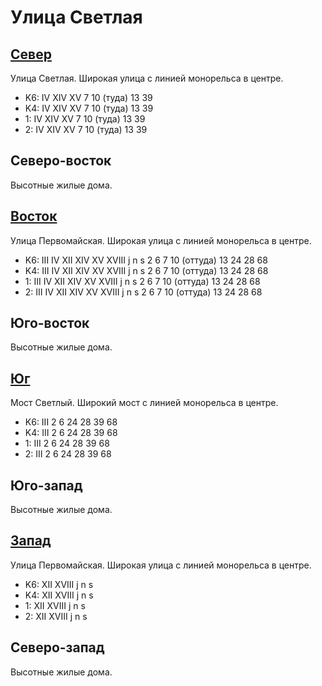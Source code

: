 # Улица Светлая

## [Север](./430080.md)

Улица Светлая.
Широкая улица с линией монорельса в центре.

* K6:   IV  XIV XV
        7   10 (туда)   13  39
* K4:   IV  XIV XV
        7   10 (туда)   13  39
* 1:    IV  XIV XV
        7   10 (туда)   13  39
* 2:    IV  XIV XV
        7   10 (туда)   13  39

## Северо-восток

Высотные жилые дома.

## [Восток](./400090.md)

Улица Первомайская.
Широкая улица с линией монорельса в центре.

* K6:   III IV  XII XIV XV  XVIII
        j   n   s
        2   6   7   10 (оттуда) 13  24  28  68
* K4:   III IV  XII XIV XV  XVIII
        j   n   s
        2   6   7   10 (оттуда) 13  24  28  68
* 1:    III IV  XII XIV XV  XVIII
        j   n   s
        2   6   7   10 (оттуда) 13  24  28  68
* 2:    III IV  XII XIV XV  XVIII
        j   n   s
        2   6   7   10 (оттуда) 13  24  28  68

## Юго-восток

Высотные жилые дома.

## [Юг](./390140.md)

Мост Светлый.
Широкий мост с линией монорельса в центре.

* K6:   III
        2   6   24  28  39  68
* K4:   III
        2   6   24  28  39  68
* 1:    III
        2   6   24  28  39  68
* 2:    III
        2   6   24  28  39  68

## Юго-запад

Высотные жилые дома.

## [Запад](./380090.md)

Улица Первомайская.
Широкая улица с линией монорельса в центре.

* K6:   XII XVIII
        j   n   s
* K4:   XII XVIII
        j   n   s
* 1:    XII XVIII
        j   n   s
* 2:    XII XVIII
        j   n   s

## Северо-запад

Высотные жилые дома.

